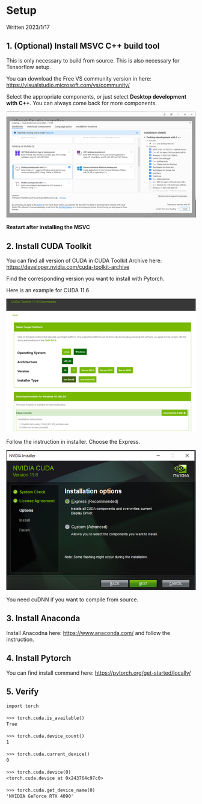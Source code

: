 # Setup
Written 2023/1/17
## 1. (Optional) Install MSVC C++ build tool
This is only necessary to build from source. This is also necessary for Tensorflow setup. 

You can download the Free VS community version in here: https://visualstudio.microsoft.com/vs/community/

Select the appropriate components, or just select **Desktop development with C++**. You can always come back for more components. 

![alt text](https://raw.githubusercontent.com/Tma2333/Notebook_Project/main/Setup/imgs/msvs_install_0.png)

**Restart after installing the MSVC**

## 2. Install CUDA Toolkit 
You can find all version of CUDA in CUDA Toolkit Archive here: https://developer.nvidia.com/cuda-toolkit-archive

Find the corresponding version you want to install with Pytorch. 

Here is an example for CUDA 11.6

![alt text](https://raw.githubusercontent.com/Tma2333/Notebook_Project/main/Setup/imgs/cuda_install_11_6.png)

Follow the instruction in installer. Choose the Express. 

![alt text](https://raw.githubusercontent.com/Tma2333/Notebook_Project/main/Setup/imgs/cuda_install_11_6_installer_0.png)

You need cuDNN if you want to compile from source. 
## 3. Install Anaconda

Install Anacodna here: https://www.anaconda.com/ and follow the instruction.

## 4. Install Pytorch

You can find install command here: https://pytorch.org/get-started/locally/

## 5. Verify

```
import torch

>>> torch.cuda.is_available()
True

>>> torch.cuda.device_count()
1

>>> torch.cuda.current_device()
0

>>> torch.cuda.device(0)
<torch.cuda.device at 0x243764c97c0>

>>> torch.cuda.get_device_name(0)
'NVIDIA GeForce RTX 4090'
```
